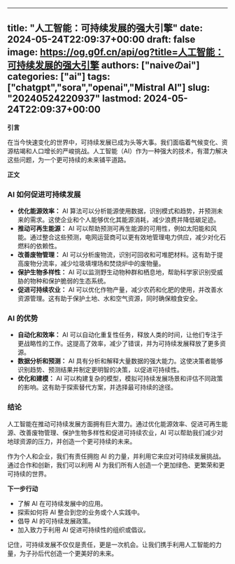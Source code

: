 
---
title: "人工智能：可持续发展的强大引擎"
date: 2024-05-24T22:09:37+00:00
draft: false
image: https://og.g0f.cn/api/og?title=人工智能：可持续发展的强大引擎
authors: ["naiveのai"]
categories: ["ai"]
tags: ["chatgpt","sora","openai","Mistral AI"]
slug: "20240524220937"
lastmod: 2024-05-24T22:09:37+00:00
---
**引言**

在当今快速变化的世界中，可持续发展已成为头等大事。我们面临着气候变化、资源枯竭和人口增长的严峻挑战。人工智能（AI）作为一种强大的技术，有潜力解决这些问题，为一个更可持续的未来铺平道路。

**正文**

### AI 如何促进可持续发展

* **优化能源效率：** AI 算法可以分析能源使用数据，识别模式和趋势，并预测未来的需求。这使企业和个人能够优化其能源消耗，减少浪费并降低碳足迹。
* **推动可再生能源：** AI 可以帮助预测可再生能源的可用性，例如太阳能和风能。通过整合这些预测，电网运营商可以更有效地管理电力供应，减少对化石燃料的依赖性。
* **改善废物管理：** AI 可以分析废物流，识别可回收和可堆肥材料。这有助于提高废物分流率，减少垃圾填埋场和焚烧炉中的废物量。
* **保护生物多样性：** AI 可以监测野生动物种群和栖息地，帮助科学家识别受威胁的物种和保护脆弱的生态系统。
* **促进可持续农业：** AI 可以优化作物产量，减少农药和化肥的使用，并改善水资源管理。这有助于保护土地、水和空气资源，同时确保粮食安全。

### AI 的优势

* **自动化和效率：** AI 可以自动化重复性任务，释放人类的时间，让他们专注于更战略性的工作。这提高了效率，减少了错误，并为可持续发展释放了更多资源。
* **数据分析和预测：** AI 具有分析和解释大量数据的强大能力。这使决策者能够识别趋势、预测结果并制定更明智的决策，以促进可持续性。
* **优化和建模：** AI 可以构建复杂的模型，模拟可持续发展场景和评估不同政策的影响。这有助于探索替代方案，并选择最可持续的途径。

### 结论

人工智能在推动可持续发展方面拥有巨大潜力。通过优化能源效率、促进可再生能源、改善废物管理、保护生物多样性和促进可持续农业，AI 可以帮助我们减少对地球资源的压力，并创造一个更可持续的未来。

作为个人和企业，我们有责任拥抱 AI 的力量，并利用它来应对可持续发展挑战。通过合作和创新，我们可以利用 AI 为我们所有人创造一个更加绿色、更繁荣和更可持续的世界。

**下一步行动**

* 了解 AI 在可持续发展中的应用。
* 探索如何将 AI 整合到您的业务或个人实践中。
* 倡导 AI 的可持续发展政策。
* 加入致力于利用 AI 促进可持续性的组织或倡议。

记住，可持续发展不仅仅是责任，更是一次机会。让我们携手利用人工智能的力量，为子孙后代创造一个更美好的未来。